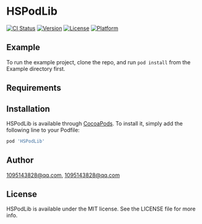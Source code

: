 # HSPodLib

[![CI Status](https://img.shields.io/travis/1095143828@qq.com/HSPodLib.svg?style=flat)](https://travis-ci.org/1095143828@qq.com/HSPodLib)
[![Version](https://img.shields.io/cocoapods/v/HSPodLib.svg?style=flat)](https://cocoapods.org/pods/HSPodLib)
[![License](https://img.shields.io/cocoapods/l/HSPodLib.svg?style=flat)](https://cocoapods.org/pods/HSPodLib)
[![Platform](https://img.shields.io/cocoapods/p/HSPodLib.svg?style=flat)](https://cocoapods.org/pods/HSPodLib)

## Example

To run the example project, clone the repo, and run `pod install` from the Example directory first.

## Requirements

## Installation

HSPodLib is available through [CocoaPods](https://cocoapods.org). To install
it, simply add the following line to your Podfile:

```ruby
pod 'HSPodLib'
```

## Author

1095143828@qq.com, 1095143828@qq.com

## License

HSPodLib is available under the MIT license. See the LICENSE file for more info.
